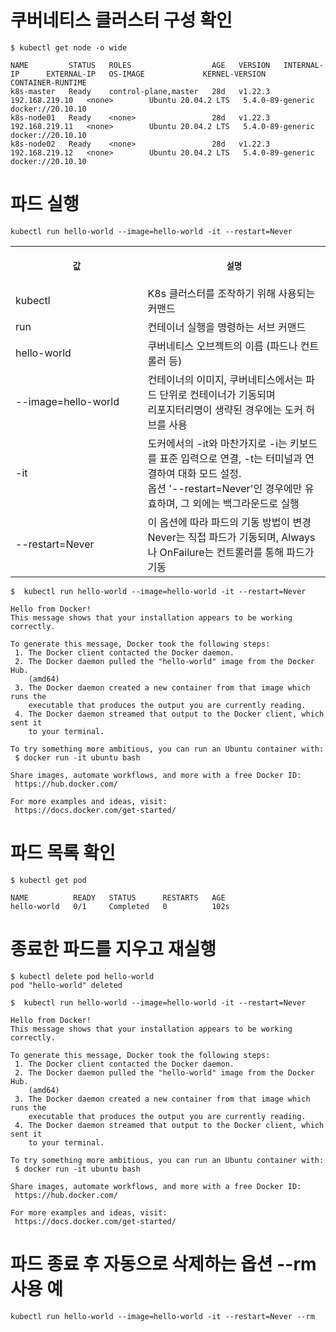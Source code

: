 
# 쿠버네티스 클러스터 구성 확인

```
$ kubectl get node -o wide

NAME         STATUS   ROLES                  AGE   VERSION   INTERNAL-IP      EXTERNAL-IP   OS-IMAGE             KERNEL-VERSION     CONTAINER-RUNTIME
k8s-master   Ready    control-plane,master   28d   v1.22.3   192.168.219.10   <none>        Ubuntu 20.04.2 LTS   5.4.0-89-generic   docker://20.10.10
k8s-node01   Ready    <none>                 28d   v1.22.3   192.168.219.11   <none>        Ubuntu 20.04.2 LTS   5.4.0-89-generic   docker://20.10.10
k8s-node02   Ready    <none>                 28d   v1.22.3   192.168.219.12   <none>        Ubuntu 20.04.2 LTS   5.4.0-89-generic   docker://20.10.10
```

# 파드 실행

```
kubectl run hello-world --image=hello-world -it --restart=Never
```

<table>
<tr>
<th align="center">
<img width="441" height="1">
<p> 
<small>
값
</small>
</p>
</th>
<th align="center">
<img width="441" height="1">
<p> 
<small>
설명
</small>
</p>
</th>
</tr>
<tr>
<td>
<!-- REMOVE THE BACKSLASHES -->
kubectl
</td>
<td>
<!-- REMOVE THE BACKSLASHES -->
K8s 클러스터를 조작하기 위해 사용되는 커맨드
</td>
</tr>
<tr>
<td>
<!-- REMOVE THE BACKSLASHES -->
run 
</td>
<td>
컨테이너 실행을 명령하는 서브 커맨드
</td>
</tr>
<tr>
<td>
<!-- REMOVE THE BACKSLASHES -->
hello-world
</td>
<td>
쿠버네티스 오브젝트의 이름 (파드나 컨트롤러 등)
</td>
</tr>
<tr>
<td>
<!-- REMOVE THE BACKSLASHES -->
--image=hello-world
</td>
<td>
컨테이너의 이미지, 쿠버네티스에서는 파드 단위로 컨테이너가 기동되며 <br> 리포지터리명이 생략된 경우에는 도커 허브를 사용
</td>
</tr>
<tr>
<td>
<!-- REMOVE THE BACKSLASHES -->
-it
</td>
<td>
도커에서의 -it와 마찬가지로 -i는 키보드를 표준 입력으로 연결, -t는 터미널과 연결하여 대화 모드 설정. <br> 옵션 '--restart=Never'인 경우에만 유효하며, 그 외에는 백그라운드로 실행
</td>
</tr>
<tr>
<td>
<!-- REMOVE THE BACKSLASHES -->
--restart=Never
</td>
<td>
이 옵션에 따라 파드의 기동 방법이 변경 <br> Never는 직접 파드가 기동되며, Always나 OnFailure는 컨트롤러를 통해 파드가 기동
</td>
</tr>
</table>

```
$  kubectl run hello-world --image=hello-world -it --restart=Never

Hello from Docker!
This message shows that your installation appears to be working correctly.

To generate this message, Docker took the following steps:
 1. The Docker client contacted the Docker daemon.
 2. The Docker daemon pulled the "hello-world" image from the Docker Hub.
    (amd64)
 3. The Docker daemon created a new container from that image which runs the
    executable that produces the output you are currently reading.
 4. The Docker daemon streamed that output to the Docker client, which sent it
    to your terminal.

To try something more ambitious, you can run an Ubuntu container with:
 $ docker run -it ubuntu bash

Share images, automate workflows, and more with a free Docker ID:
 https://hub.docker.com/

For more examples and ideas, visit:
 https://docs.docker.com/get-started/
```

# 파드 목록 확인
```
$ kubectl get pod

NAME          READY   STATUS      RESTARTS   AGE
hello-world   0/1     Completed   0          102s
```

# 종료한 파드를 지우고 재실행
```
$ kubectl delete pod hello-world
pod "hello-world" deleted

$  kubectl run hello-world --image=hello-world -it --restart=Never

Hello from Docker!
This message shows that your installation appears to be working correctly.

To generate this message, Docker took the following steps:
 1. The Docker client contacted the Docker daemon.
 2. The Docker daemon pulled the "hello-world" image from the Docker Hub.
    (amd64)
 3. The Docker daemon created a new container from that image which runs the
    executable that produces the output you are currently reading.
 4. The Docker daemon streamed that output to the Docker client, which sent it
    to your terminal.

To try something more ambitious, you can run an Ubuntu container with:
 $ docker run -it ubuntu bash

Share images, automate workflows, and more with a free Docker ID:
 https://hub.docker.com/

For more examples and ideas, visit:
 https://docs.docker.com/get-started/
```

# 파드 종료 후 자동으로 삭제하는 옵션 --rm 사용 예
```
kubectl run hello-world --image=hello-world -it --restart=Never --rm
```

